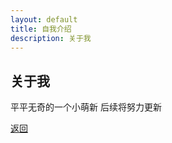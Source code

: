 ```yaml
---
layout: default
title: 自我介绍
description: 关于我
---
```


## 关于我

平平无奇的一个小萌新
后续将努力更新

[返回](./)
